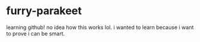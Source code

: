 # furry-parakeet
learning github! no idea how this works lol.
i wanted to learn because i want to prove i can be smart.
